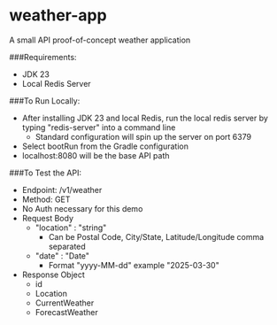 # weather-app
A small API proof-of-concept weather application

###Requirements:
- JDK 23
- Local Redis Server

###To Run Locally:
- After installing JDK 23 and local Redis, run the local redis server by typing "redis-server" into a command line
    - Standard configuration will spin up the server on port 6379
- Select bootRun from the Gradle configuration 
- localhost:8080 will be the base API path

###To Test the API:
- Endpoint: /v1/weather
- Method: GET
- No Auth necessary for this demo
- Request Body
    - "location" : "string"
        - Can be Postal Code, City/State, Latitude/Longitude comma separated
    - "date" : "Date"
        - Format "yyyy-MM-dd" example "2025-03-30"
- Response Object
    - id
    - Location
    - CurrentWeather
    - ForecastWeather


